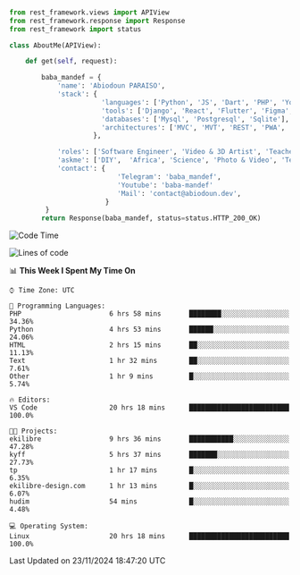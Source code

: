 ###
```python
from rest_framework.views import APIView
from rest_framework.response import Response
from rest_framework import status

class AboutMe(APIView):

    def get(self, request):

        baba_mandef = {
            'name': 'Abiodoun PARAISO',
            'stack': {
                       'languages': ['Python', 'JS', 'Dart', 'PHP', 'Yoruba', 'Fongbe', 'Kreyol', 'French', 'English'],
                       'tools': ['Django', 'React', 'Flutter', 'Figma', 'GIMP', 'Inckscape', 'Kdenlive', 'Blender'],
                       'databases': ['Mysql', 'Postgresql', 'Sqlite'],
                       'architectures': ['MVC', 'MVT', 'REST', 'PWA', 'SPA', 'MicroServices']
                     },

            'roles': ['Software Engineer', 'Video & 3D Artist', 'Teacher', 'Mentor', 'Farmer'],
            'askme': ['DIY',  'Africa', 'Science', 'Photo & Video', 'Tech', 'Agro'],
            'contact': {
                           'Telegram': 'baba_mandef',
                           'Youtube': 'baba-mandef'
                           'Mail': 'contact@abiodoun.dev',
                        }
         }
        return Response(baba_mandef, status=status.HTTP_200_OK)

```                    

<!--START_SECTION:waka-->
![Code Time](http://img.shields.io/badge/Code%20Time-1%2C231%20hrs%2047%20mins-blue)

![Lines of code](https://img.shields.io/badge/From%20Hello%20World%20I%27ve%20Written-424%20Thousand%20lines%20of%20code-blue)

📊 **This Week I Spent My Time On** 

```text
⌚︎ Time Zone: UTC

💬 Programming Languages: 
PHP                      6 hrs 58 mins       ████████░░░░░░░░░░░░░░░░░   34.36% 
Python                   4 hrs 53 mins       ██████░░░░░░░░░░░░░░░░░░░   24.06% 
HTML                     2 hrs 15 mins       ██░░░░░░░░░░░░░░░░░░░░░░░   11.13% 
Text                     1 hr 32 mins        ██░░░░░░░░░░░░░░░░░░░░░░░   7.61% 
Other                    1 hr 9 mins         █░░░░░░░░░░░░░░░░░░░░░░░░   5.74%

🔥 Editors: 
VS Code                  20 hrs 18 mins      █████████████████████████   100.0%

🐱‍💻 Projects: 
ekilibre                 9 hrs 36 mins       ███████████░░░░░░░░░░░░░░   47.28% 
kyff                     5 hrs 37 mins       ███████░░░░░░░░░░░░░░░░░░   27.73% 
tp                       1 hr 17 mins        █░░░░░░░░░░░░░░░░░░░░░░░░   6.35% 
ekilibre-design.com      1 hr 13 mins        █░░░░░░░░░░░░░░░░░░░░░░░░   6.07% 
hudim                    54 mins             █░░░░░░░░░░░░░░░░░░░░░░░░   4.48%

💻 Operating System: 
Linux                    20 hrs 18 mins      █████████████████████████   100.0%

```


 Last Updated on 23/11/2024 18:47:20 UTC
<!--END_SECTION:waka-->
